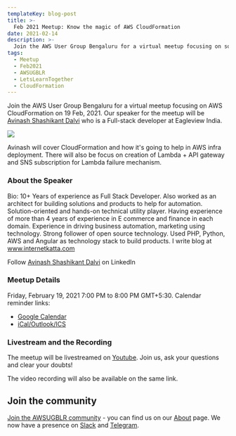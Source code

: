 ```yaml
---
templateKey: blog-post
title: >-
  Feb 2021 Meetup: Know the magic of AWS CloudFormation
date: 2021-02-14
description: >-
  Join the AWS User Group Bengaluru for a virtual meetup focusing on some AWS CloudFormation magic
tags: 
  - Meetup 
  - Feb2021
  - AWSUGBLR 
  - LetsLearnTogether
  - CloudFormation
---
```


Join the AWS User Group Bengaluru for a virtual meetup focusing on AWS CloudFormation on 19 Feb, 2021. Our speaker for the meetup will be [Avinash Shashikant Dalvi](https://www.linkedin.com/in/avinash-dalvi-315b021a/) who is a Full-stack developer at Eagleview India.

![](/img/meetup/avinash-cloudformation.png)

Avinash will cover CloudFormation and how it's going to help in AWS infra deployment. There will also be focus on creation of Lambda + API gateway and SNS subscription for Lambda failure mechanism.

### About the Speaker

Bio: 10+ Years of experience as Full Stack Developer. Also worked as an architect for building solutions and products to help for automation. Solution-oriented and hands-on technical utility player. Having experience of more than 4 years of experience in E commerce and finance in each domain. Experience in driving business automation, marketing using technology. Strong follower of open source technology. Used PHP, Python, AWS and Angular as technology stack to build products. I write blog at www.internetkatta.com

Follow [Avinash Shashikant Dalvi](https://www.linkedin.com/in/avinash-dalvi-315b021a/) on LinkedIn


### Meetup Details

Friday, February 19, 2021 7:00 PM to 8:00 PM GMT+5:30. Calendar reminder links:

- [Google Calendar](http://www.google.com/calendar/event?location=Online+event&action=TEMPLATE&sprop=name%3AAWS+User+Group-Bengaluru&sprop=website%3Ahttps%3A%2F%2Fwww.meetup.com%2Fawsugblr%2Fevents%2F276066945&details=For+full+details%2C+including+the+address%2C+and+to+RSVP+see%3A+https%3A%2F%2Fwww.meetup.com%2Fawsugblr%2Fevents%2F276066945%0A%0AJoin+the+AWS+User+Group+Bengaluru+for+a+virtual+meetup+focusing+on+some+AWS+CloudFormation+magic+%3A%29%0A...&text=Feb+2021+Meetup%3A+Know+the+magic+of+AWS+CloudFormation&dates=20210219T133000Z%2F20210219T143000Z)
- [iCal/Outlook/ICS](https://www.meetup.com/awsugblr/events/276066945/ical/Feb+2021+Meetup%253A+Know+the+magic+of+AWS+CloudFormation.ics)


### Livestream and the Recording

The meetup will be livestreamed on [Youtube](https://www.youtube.com/watch?v=lG-8JV-aXqI). Join us, ask your questions and clear your doubts!

The video recording will also be available on the same link.

## Join the community

[Join the AWSUGBLR community](https://www.awsugblr.in/) - you can find us on our [About](https://www.awsugblr.in/about) page. We now have a presence on [Slack](https://go.awsugblr.in/slack_invite) and [Telegram](http://go.awsugblr.in/telegram).
